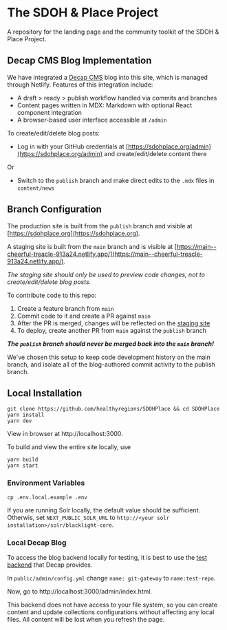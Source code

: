# The SDOH & Place Project

A repository for the landing page and the community toolkit of the SDOH & Place Project.

## Decap CMS Blog Implementation

We have integrated a [Decap CMS](https://decapcms.org/) blog into this site, which is managed through Netlify. Features of this integration include:

- A draft > ready > publish workflow handled via commits and branches
- Content pages written in MDX: Markdown with optional React component integration
- A browser-based user interface accessible at `/admin`

To create/edit/delete blog posts:

- Log in with your GitHub credentials at [https://sdohplace.org/admin](https://sdohplace.org/admin) and create/edit/delete content there

Or

- Switch to the `publish` branch and make direct edits to the `.mdx` files in `content/news`

## Branch Configuration

The production site is built from the `publish` branch and visible at [https://sdohplace.org](https://sdohplace.org).

A staging site is built from the `main` branch and is visible at [https://main--cheerful-treacle-913a24.netlify.app/](https://main--cheerful-treacle-913a24.netlify.app/).

_The staging site should only be used to preview code changes, not to create/edit/delete blog posts._

To contribute code to this repo:

1. Create a feature branch from `main`
2. Commit code to it and create a PR against `main`
3. After the PR is merged, changes will be reflected on the [staging site](https://main--cheerful-treacle-913a24.netlify.app/)
4. To deploy, create another PR from `main` against the `publish` branch

**_The `publish` branch should never be merged back into the `main` branch!_**

We've chosen this setup to keep code development history on the main branch, and isolate all of the blog-authored commit activity to the publish branch.

## Local Installation

```
git clone https://github.com/healthyregions/SDOHPlace && cd SDOHPlace
yarn install
yarn dev
```

View in browser at http://localhost:3000.

To build and view the entire site locally, use

```
yarn build
yarn start
```

### Environment Variables

```
cp .env.local.example .env
```

If you are running Solr locally, the default value should be sufficient. Otherwis, set `NEXT_PUBLIC_SOLR_URL` to `http://<your solr installation>/solr/blacklight-core`.

### Local Decap Blog

To access the blog backend locally for testing, it is best to use the [test backend](https://decapcms.org/docs/test-backend/) that Decap provides.

In `public/admin/config.yml` change `name: git-gateway` to `name:test-repo`.

Now, go to http://localhost:3000/admin/index.html.

This backend does not have access to your file system, so you can create content and update collections configurations without affecting any local files. All content will be lost when you refresh the page.
